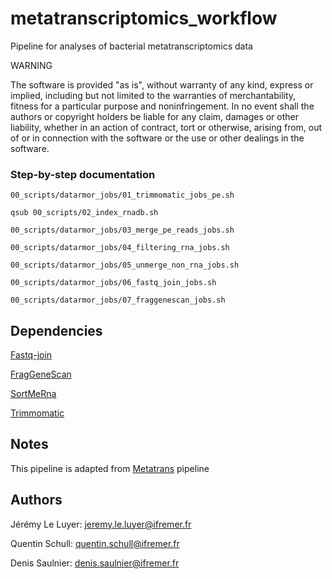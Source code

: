 # metatranscriptomics_workflow

Pipeline for analyses of bacterial metatranscriptomics data

WARNING

The software is provided "as is", without warranty of any kind, express or implied, including but not limited to the warranties of merchantability, fitness for a particular purpose and noninfringement. In no event shall the authors or copyright holders be liable for any claim, damages or other liability, whether in an action of contract, tort or otherwise, arising from, out of or in connection with the software or the use or other dealings in the software.

### Step-by-step documentation

```
00_scripts/datarmor_jobs/01_trimmomatic_jobs_pe.sh
```

```
qsub 00_scripts/02_index_rnadb.sh
```

```
00_scripts/datarmor_jobs/03_merge_pe_reads_jobs.sh
```

```
00_scripts/datarmor_jobs/04_filtering_rna_jobs.sh
```

```
00_scripts/datarmor_jobs/05_unmerge_non_rna_jobs.sh
```

```
00_scripts/datarmor_jobs/06_fastq_join_jobs.sh
```

```
00_scripts/datarmor_jobs/07_fraggenescan_jobs.sh
```

## Dependencies

[Fastq-join](https://bioconda.github.io/recipes/fastq-join/README.html)

[FragGeneScan](http://omics.informatics.indiana.edu/FragGeneScan/)

[SortMeRna](http://bioinfo.lifl.fr/RNA/sortmerna/)

[Trimmomatic](http://www.usadellab.org/cms/index.php?page=trimmomatic)

## Notes

This pipeline is adapted from [Metatrans](http://www.metatrans.org/) pipeline

## Authors

Jérémy Le Luyer: jeremy.le.luyer@ifremer.fr

Quentin Schull: quentin.schull@ifremer.fr

Denis Saulnier: denis.saulnier@ifremer.fr

